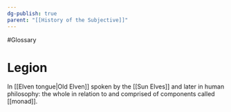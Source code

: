 ```yaml
---
dg-publish: true
parent: "[[History of the Subjective]]"
---
```

#Glossary 
# Legion

In [[Elven tongue|Old Elven]] spoken by the [[Sun Elves]] and later in human philosophy: the whole in relation to and comprised of components called [[monad]].